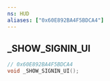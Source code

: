 ```yaml
---
ns: HUD
aliases: ["0x60E892BA4F5BDCA4"]
---
```

## _SHOW_SIGNIN_UI

```c
// 0x60E892BA4F5BDCA4
void _SHOW_SIGNIN_UI();
```


